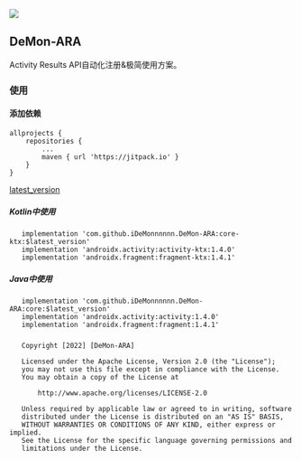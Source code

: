 [![](https://jitpack.io/v/iDeMonnnnnn/DeMon-ARA.svg)](https://jitpack.io/#iDeMonnnnnn/DeMon-ARA)
## DeMon-ARA
Activity Results API自动化注册&极简使用方案。


### 使用

#### 添加依赖

```
allprojects {
	repositories {
		...
		maven { url 'https://jitpack.io' }
	}
}
```

[latest_version](https://github.com/iDeMonnnnnn/DeMon-ARA/releases)
##### Kotlin中使用
```
   implementation 'com.github.iDeMonnnnnn.DeMon-ARA:core-ktx:$latest_version'
   implementation 'androidx.activity:activity-ktx:1.4.0'
   implementation 'androidx.fragment:fragment-ktx:1.4.1'
````

##### Java中使用
```
   implementation 'com.github.iDeMonnnnnn.DeMon-ARA:core:$latest_version'
   implementation 'androidx.activity:activity:1.4.0'
   implementation 'androidx.fragment:fragment:1.4.1'
```

###

```
   Copyright [2022] [DeMon-ARA]

   Licensed under the Apache License, Version 2.0 (the "License");
   you may not use this file except in compliance with the License.
   You may obtain a copy of the License at

       http://www.apache.org/licenses/LICENSE-2.0

   Unless required by applicable law or agreed to in writing, software
   distributed under the License is distributed on an "AS IS" BASIS,
   WITHOUT WARRANTIES OR CONDITIONS OF ANY KIND, either express or implied.
   See the License for the specific language governing permissions and
   limitations under the License.
```